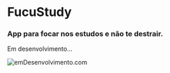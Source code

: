 # FucuStudy
<h3>App para focar nos estudos e não te destrair.</h3>
<p>
  <a align="center">Em desenvolvimento...</a>
</p>


![emDesenvolvimento.com](https://user-images.githubusercontent.com/70860702/110338848-40305300-8006-11eb-85f2-742e134eb44f.gif)
